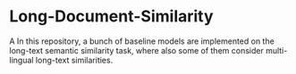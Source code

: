 # Long-Document-Similarity

A In this repository, a bunch of baseline models are implemented on the long-text semantic similarity task, where also some of them consider multi-lingual long-text similarities. 
